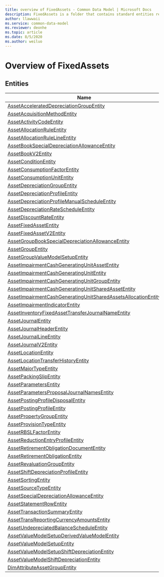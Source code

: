 ```yaml
---
title: overview of FixedAssets - Common Data Model | Microsoft Docs
description: FixedAssets is a folder that contains standard entities related to the Common Data Model.
author: llawwaii
ms.service: common-data-model
ms.reviewer: deonhe
ms.topic: article
ms.date: 8/5/2020
ms.author: weiluo
---
```


# Overview of FixedAssets


## Entities

|Name|Description|
|---|---|
|[AssetAcceleratedDepreciationGroupEntity](AssetAcceleratedDepreciationGroupEntity.md)||
|[AssetAcquisitionMethodEntity](AssetAcquisitionMethodEntity.md)||
|[AssetActivityCodeEntity](AssetActivityCodeEntity.md)||
|[AssetAllocationRuleEntity](AssetAllocationRuleEntity.md)||
|[AssetAllocationRuleLineEntity](AssetAllocationRuleLineEntity.md)||
|[AssetBookSpecialDepreciationAllowanceEntity](AssetBookSpecialDepreciationAllowanceEntity.md)||
|[AssetBookV2Entity](AssetBookV2Entity.md)||
|[AssetConditionEntity](AssetConditionEntity.md)||
|[AssetConsumptionFactorEntity](AssetConsumptionFactorEntity.md)||
|[AssetConsumptionUnitEntity](AssetConsumptionUnitEntity.md)||
|[AssetDepreciationGroupEntity](AssetDepreciationGroupEntity.md)||
|[AssetDepreciationProfileEntity](AssetDepreciationProfileEntity.md)||
|[AssetDepreciationProfileManualScheduleEntity](AssetDepreciationProfileManualScheduleEntity.md)||
|[AssetDepreciationRateScheduleEntity](AssetDepreciationRateScheduleEntity.md)||
|[AssetDiscountRateEntity](AssetDiscountRateEntity.md)||
|[AssetFixedAssetEntity](AssetFixedAssetEntity.md)||
|[AssetFixedAssetV2Entity](AssetFixedAssetV2Entity.md)||
|[AssetGroupBookSpecialDepreciationAllowanceEntity](AssetGroupBookSpecialDepreciationAllowanceEntity.md)||
|[AssetGroupEntity](AssetGroupEntity.md)||
|[AssetGroupValueModelSetupEntity](AssetGroupValueModelSetupEntity.md)||
|[AssetImpairmentCashGeneratingUnitAssetEntity](AssetImpairmentCashGeneratingUnitAssetEntity.md)||
|[AssetImpairmentCashGeneratingUnitEntity](AssetImpairmentCashGeneratingUnitEntity.md)||
|[AssetImpairmentCashGeneratingUnitGroupEntity](AssetImpairmentCashGeneratingUnitGroupEntity.md)||
|[AssetImpairmentCashGeneratingUnitSharedAssetEntity](AssetImpairmentCashGeneratingUnitSharedAssetEntity.md)||
|[AssetImpairmentCashGeneratingUnitSharedAssetsAllocationEntity](AssetImpairmentCashGeneratingUnitSharedAssetsAllocationEntity.md)||
|[AssetImpairmentIndicatorEntity](AssetImpairmentIndicatorEntity.md)||
|[AssetInventoryFixedAssetTransferJournalNameEntity](AssetInventoryFixedAssetTransferJournalNameEntity.md)||
|[AssetJournalEntity](AssetJournalEntity.md)||
|[AssetJournalHeaderEntity](AssetJournalHeaderEntity.md)||
|[AssetJournalLineEntity](AssetJournalLineEntity.md)||
|[AssetJournalV2Entity](AssetJournalV2Entity.md)||
|[AssetLocationEntity](AssetLocationEntity.md)||
|[AssetLocationTransferHistoryEntity](AssetLocationTransferHistoryEntity.md)||
|[AssetMajorTypeEntity](AssetMajorTypeEntity.md)||
|[AssetPackingSlipEntity](AssetPackingSlipEntity.md)||
|[AssetParametersEntity](AssetParametersEntity.md)||
|[AssetParametersProposalJournalNamesEntity](AssetParametersProposalJournalNamesEntity.md)||
|[AssetPostingProfileDisposalEntity](AssetPostingProfileDisposalEntity.md)||
|[AssetPostingProfileEntity](AssetPostingProfileEntity.md)||
|[AssetPropertyGroupEntity](AssetPropertyGroupEntity.md)||
|[AssetProvisionTypeEntity](AssetProvisionTypeEntity.md)||
|[AssetRBSLFactorEntity](AssetRBSLFactorEntity.md)||
|[AssetReductionEntryProfileEntity](AssetReductionEntryProfileEntity.md)||
|[AssetRetirementObligationDocumentEntity](AssetRetirementObligationDocumentEntity.md)||
|[AssetRetirementObligationEntity](AssetRetirementObligationEntity.md)||
|[AssetRevaluationGroupEntity](AssetRevaluationGroupEntity.md)||
|[AssetShiftDepreciationProfileEntity](AssetShiftDepreciationProfileEntity.md)||
|[AssetSortingEntity](AssetSortingEntity.md)||
|[AssetSourceTypeEntity](AssetSourceTypeEntity.md)||
|[AssetSpecialDepreciationAllowanceEntity](AssetSpecialDepreciationAllowanceEntity.md)||
|[AssetStatementRowEntity](AssetStatementRowEntity.md)||
|[AssetTransactionSummaryEntity](AssetTransactionSummaryEntity.md)||
|[AssetTransReportingCurrencyAmountsEntity](AssetTransReportingCurrencyAmountsEntity.md)||
|[AssetUndepreciatedBalanceScheduleEntity](AssetUndepreciatedBalanceScheduleEntity.md)||
|[AssetValueModelSetupDerivedValueModelEntity](AssetValueModelSetupDerivedValueModelEntity.md)||
|[AssetValueModelSetupEntity](AssetValueModelSetupEntity.md)||
|[AssetValueModelSetupShiftDepreciationEntity](AssetValueModelSetupShiftDepreciationEntity.md)||
|[AssetValueModelShiftDepreciationEntity](AssetValueModelShiftDepreciationEntity.md)||
|[DimAttributeAssetGroupEntity](DimAttributeAssetGroupEntity.md)||
